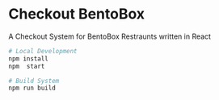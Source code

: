 # Checkout BentoBox
A Checkout System for BentoBox Restraunts written in React

```bash
# Local Development
npm install
npm  start

# Build System
npm run build
```